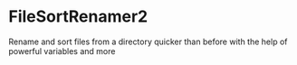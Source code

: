 # FileSortRenamer2
Rename and sort files from a directory quicker than before with the help of powerful variables and more
